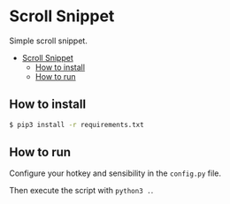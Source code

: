 # Scroll Snippet

Simple scroll snippet.

- [Scroll Snippet](#scroll-snippet)
  - [How to install](#how-to-install)
  - [How to run](#how-to-run)

## How to install

```bash
$ pip3 install -r requirements.txt
```

## How to run

Configure your hotkey and sensibility in the `config.py` file.

Then execute the script with `python3 .`.
